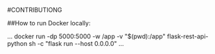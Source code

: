 #CONTRIBUTIONG

##How to run Docker locally:


...
docker run -dp 5000:5000 -w /app -v "$(pwd):/app" flask-rest-api-python sh -c "flask run --host 0.0.0.0"
...
